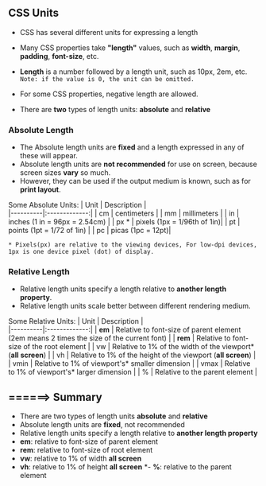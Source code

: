 ## CSS Units
* CSS has several different units for expressing a length
* Many CSS properties take **"length"** values, such as **width**, **margin**, **padding**, **font-size**, etc.
* **Length** is a number followed by a length unit, such as 10px, 2em, etc.
``
Note: if the value is 0, the unit can be omitted.
``
* For some CSS properties, negative length are allowed.

* There are **two** types of length units: **absolute** and **relative**

### Absolute Length
* The Absolute length units are **fixed** and a length expressed in any of these will appear.
* Absolute length units are **not recommended** for use on screen, because screen sizes **vary** so much.
* However, they can be used if the output medium is known, such as for **print layout**.

Some Absolute Units: 
| Unit   |      Description      |  
|----------|:-------------:|
| cm | centimeters |
| mm | millimeters   |
| in | inches (1 in = 96px = 2.54cm) |
| px * | pixels (1px = 1/96th of 1in)|
| pt | points (1pt = 1/72 of 1in) |
| pc | picas (1pc = 12pt)|

```
* Pixels(px) are relative to the viewing devices, For low-dpi devices, 1px is one device pixel (dot) of display.
```

### Relative Length

* Relative length units specify a length relative to **another length property**. 
* Relative length units scale better between different rendering medium.

Some Relative Units: 
| Unit   |      Description      |  
|----------|:-------------:|
| **em** | Relative to font-size of parent element (2em means 2 times the size of the current font) |
| **rem** | Relative to font-size of the root element   |
| vw | Relative to 1% of the width of the viewport*(**all screen**) |
| vh | Relative to 1% of the height of the viewport (**all screen**) |
| vmin | Relative to 1% of viewport's* smaller dimension |
| vmax | Relative to 1% of viewport's* larger dimension  |
| % | Relative to the parent element  |

## ======> Summary
* There are two types of length units **absolute** and **relative**
* Absolute length units are **fixed**, not recommended
* Relative length units specify a length relative to **another length property**
* **em**: relative to font-size of parent element
* **rem**: relative to font-size of root element
* **vw**: relative to 1% of width **all screen**
* **vh**: relative to 1% of height **all screen**
*- **%**: relative to the parent element